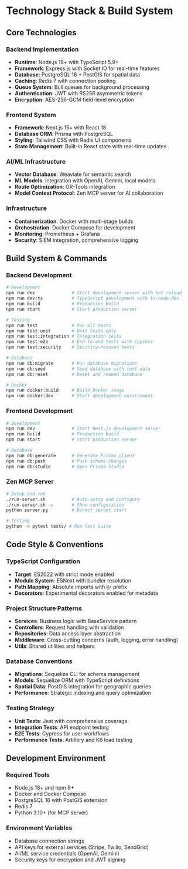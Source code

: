# Technology Stack & Build System

## Core Technologies

### Backend Implementation
- **Runtime**: Node.js 18+ with TypeScript 5.9+
- **Framework**: Express.js with Socket.IO for real-time features
- **Database**: PostgreSQL 16 + PostGIS for spatial data
- **Caching**: Redis 7 with connection pooling
- **Queue System**: Bull queues for background processing
- **Authentication**: JWT with RS256 asymmetric tokens
- **Encryption**: AES-256-GCM field-level encryption

### Frontend System  
- **Framework**: Next.js 15+ with React 18
- **Database ORM**: Prisma with PostgreSQL
- **Styling**: Tailwind CSS with Radix UI components
- **State Management**: Built-in React state with real-time updates

### AI/ML Infrastructure
- **Vector Database**: Weaviate for semantic search
- **ML Models**: Integration with OpenAI, Gemini, local models
- **Route Optimization**: OR-Tools integration
- **Model Context Protocol**: Zen MCP server for AI collaboration

### Infrastructure
- **Containerization**: Docker with multi-stage builds
- **Orchestration**: Docker Compose for development
- **Monitoring**: Prometheus + Grafana
- **Security**: SIEM integration, comprehensive logging

## Build System & Commands

### Backend Development
```bash
# Development
npm run dev              # Start development server with hot reload
npm run dev:ts           # TypeScript development with ts-node-dev
npm run build            # Production build
npm run start            # Start production server

# Testing
npm run test             # Run all tests
npm run test:unit        # Unit tests only
npm run test:integration # Integration tests
npm run test:e2e         # End-to-end tests with Cypress
npm run test:security    # Security-focused tests

# Database
npm run db:migrate       # Run database migrations
npm run db:seed          # Seed database with test data
npm run db:reset         # Reset and reseed database

# Docker
npm run docker:build     # Build Docker image
npm run docker:dev       # Start development environment
```

### Frontend Development
```bash
# Development
npm run dev              # Start Next.js development server
npm run build            # Production build
npm run start            # Start production server

# Database
npm run db:generate      # Generate Prisma client
npm run db:push          # Push schema changes
npm run db:studio        # Open Prisma Studio
```

### Zen MCP Server
```bash
# Setup and run
./run-server.sh          # Auto-setup and configure
./run-server.sh -c       # Show configuration
python server.py         # Direct server start

# Testing
python -m pytest tests/ # Run test suite
```

## Code Style & Conventions

### TypeScript Configuration
- **Target**: ES2022 with strict mode enabled
- **Module System**: ESNext with bundler resolution
- **Path Mapping**: Absolute imports with `@/` prefix
- **Decorators**: Experimental decorators enabled for metadata

### Project Structure Patterns
- **Services**: Business logic with BaseService pattern
- **Controllers**: Request handling with validation
- **Repositories**: Data access layer abstraction  
- **Middleware**: Cross-cutting concerns (auth, logging, error handling)
- **Utils**: Shared utilities and helpers

### Database Conventions
- **Migrations**: Sequelize CLI for schema management
- **Models**: Sequelize ORM with TypeScript definitions
- **Spatial Data**: PostGIS integration for geographic queries
- **Performance**: Strategic indexing and query optimization

### Testing Strategy
- **Unit Tests**: Jest with comprehensive coverage
- **Integration Tests**: API endpoint testing
- **E2E Tests**: Cypress for user workflows
- **Performance Tests**: Artillery and K6 load testing

## Development Environment

### Required Tools
- Node.js 18+ and npm 9+
- Docker and Docker Compose
- PostgreSQL 16 with PostGIS extension
- Redis 7
- Python 3.10+ (for MCP server)

### Environment Variables
- Database connection strings
- API keys for external services (Stripe, Twilio, SendGrid)
- AI/ML service credentials (OpenAI, Gemini)
- Security keys for encryption and JWT signing